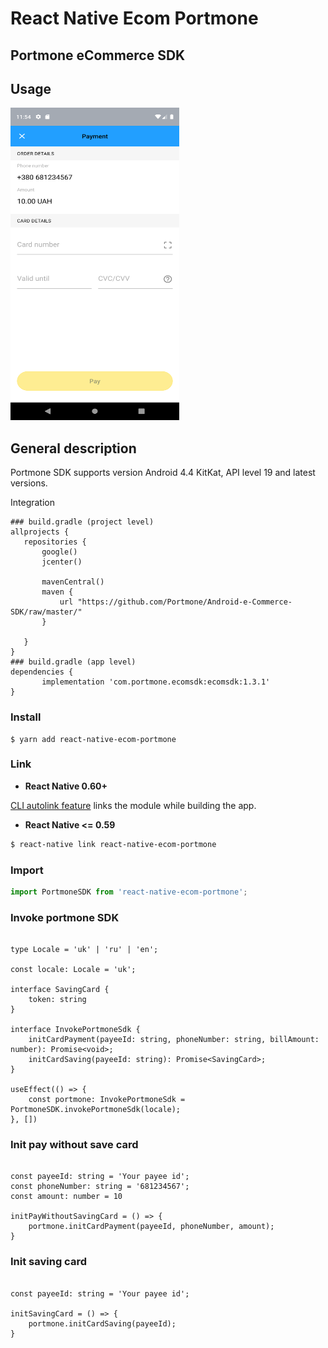 # React Native Ecom Portmone

## Portmone eCommerce SDK

## Usage

<img src="assets/img.png" width="270" height="500" />

## General description
Portmone SDK supports version Android 4.4 KitKat, API level 19 and latest versions.

Integration
```$xslt
### build.gradle (project level)
allprojects {
   repositories {
       google()
       jcenter()

       mavenCentral()
       maven {
           url "https://github.com/Portmone/Android-e-Commerce-SDK/raw/master/"
       }

   }
}
### build.gradle (app level)
dependencies {
       implementation 'com.portmone.ecomsdk:ecomsdk:1.3.1'
}
```

### Install

```
$ yarn add react-native-ecom-portmone
```

### Link

- **React Native 0.60+**


[CLI autolink feature](https://github.com/react-native-community/cli/blob/master/docs/autolinking.md) links the module while building the app. 


- **React Native <= 0.59**


```bash
$ react-native link react-native-ecom-portmone
```

### Import

```js
import PortmoneSDK from 'react-native-ecom-portmone';
```

### Invoke portmone SDK
```tsx

type Locale = 'uk' | 'ru' | 'en';

const locale: Locale = 'uk';

interface SavingCard {
    token: string
}

interface InvokePortmoneSdk {
    initCardPayment(payeeId: string, phoneNumber: string, billAmount: number): Promise<void>;
    initCardSaving(payeeId: string): Promise<SavingCard>;
}

useEffect(() => {
    const portmone: InvokePortmoneSdk = PortmoneSDK.invokePortmoneSdk(locale);
}, [])

```

### Init pay without save card
```tsx

const payeeId: string = 'Your payee id';
const phoneNumber: string = '681234567';
const amount: number = 10

initPayWithoutSavingCard = () => {
    portmone.initCardPayment(payeeId, phoneNumber, amount);
}
```

### Init saving card
```tsx

const payeeId: string = 'Your payee id';

initSavingCard = () => {
    portmone.initCardSaving(payeeId);
}

```
